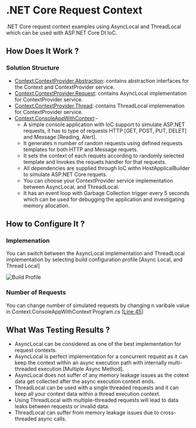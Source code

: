 # .NET Core Request Context
 .NET Core request context examples using AsyncLocal and ThreadLocal which can be used with ASP.NET Core DI IoC.

## How Does It Work ?
### Solution Structure
- [Context.ContextProvider.Abstraction](https://github.com/AhmedMabrouck/.NET-Core-Request-Context/tree/65aa2b970bcb3640f242d92adc99bab582e87ae6/Context.ContextProvider.Abstraction): contains abstraction interfaces for the Context and ContextProvider service.
- [Context.ContextProvider.Request](https://github.com/AhmedMabrouck/.NET-Core-Request-Context/tree/65aa2b970bcb3640f242d92adc99bab582e87ae6/Context.ContextProvider.Request): contains AsyncLocal implementation for ContextProvider service.
- [Context.ContextProvider.Thread](https://github.com/AhmedMabrouck/.NET-Core-Request-Context/tree/65aa2b970bcb3640f242d92adc99bab582e87ae6/Context.ContextProvider.Request): contains ThreadLocal implemenation for ContextProvider service.
- [Context.ConsoleAppWithContext](https://github.com/AhmedMabrouck/.NET-Core-Request-Context/tree/65aa2b970bcb3640f242d92adc99bab582e87ae6/Context.ConsoleAppWithContext):-
  - A simple console application with IoC support to simulate ASP.NET requests, it has to type of requests HTTP [GET, POST, PUT, DELET] and Message [Reading, Alert].
  - It generates n number of random requests using defined requests templates for both HTTP and Message requets.
  - It sets the context of each requets according to randomly selected template and Invokes the requets handler for that requests.
  - All dependencies are supplied through IoC withn HostApplicalBuilder to simulate ASP.NET Core requets.
  - You can choose your ContextProvider service implementation between AsyncLocal, and ThreadLocal.
  - It has an event loop with Garbage Collection trigger every 5 seconds which can be used for debugging the application and investigating memory allocation.
## How to Configure It ?
### Implemenation
You can switch between the AsyncLocal implementation and ThreadLocal implementation by selecting build configuration profile [Async Local, and Thread Local]

![Build Profile](https://github.com/Ahmed-Mabrouck/.NET-Core-Request-Context/assets/13695213/743089f7-f566-4676-9261-4ae3439da18a)

### Number of Requests
You can change number of simulated requests by changing n varibale value in Context.ConsoleAppWithContext Program.cs [[Line 45]](https://github.com/Ahmed-Mabrouck/.NET-Core-Request-Context/blob/db7a22b0068567854ff877eab4723963c1e8c3f3/Context.ConsoleAppWithContext/Program.cs#L45C21-L45C21)

## What Was Testing Results ?
- AsyncLocal can be considered as one of the best implementation for request contexts.
- AsyncLocal is perfect implementation for a concurrent request as it can keep the context within an async execution path with internally multi-threaded execution [Multiple Async Method].
- AsyncLocal does not suffer of any memory leakage issues as the cotext data get collected after the async execution context ends.
- ThreadLocal can be used with a single threaded requests and it can keep all your context data within a thread execution context.
- Using ThreadLocal with multiple-threaded requests will lead to data leaks between requests or invalid data.
- ThreadLocal can suffer from memory leakage issues due to cross-threaded async calls.
